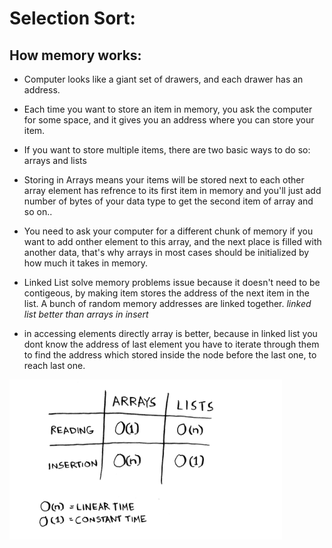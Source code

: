 # Selection Sort:

## How memory works: 
- Computer looks like a giant set of drawers, and
each drawer has an address.
- Each time you want to store an item in memory, you ask the computer
for some space, and it gives you an address where you can store your
item.
- If you want to store multiple items, there are two basic ways to
do so: arrays and lists

- Storing in Arrays means your items will be stored next to each other array element has refrence to its first item in memory and you'll just add number of bytes of your data type to get the second item of array and so on..
- You need to ask your
computer for a different chunk of memory if you want to add onther element to this array, and the next place is filled with another data, that's why arrays in most cases should be initialized by how much it takes in memory. 

- Linked List solve memory problems issue because it doesn't need to be contigeous, by making item stores the address of the next item in the list. A bunch of
random memory addresses are linked together. *linked list better than arrays in insert*

- in accessing elements directly array is better, because in linked list you dont know the address of last element you have to iterate through them to find the address which stored inside the node before the last one, to reach last one.

![alt array-list](./images/array-linkedlist.png)